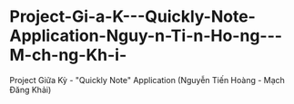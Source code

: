 # Project-Gi-a-K---Quickly-Note-Application-Nguy-n-Ti-n-Ho-ng---M-ch-ng-Kh-i-
Project Giữa Kỳ  - "Quickly Note" Application (Nguyễn Tiến Hoàng - Mạch Đăng Khải)
